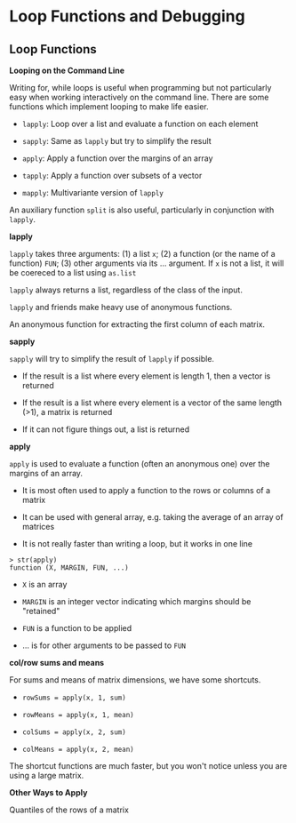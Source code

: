 # Loop Functions and Debugging

## Loop Functions

**Looping on the Command Line**

Writing for, while loops is useful when programming but not particularly easy when working
interactively on the command line. There are some functions which implement looping to make
life easier.

* `lapply`: Loop over a list and evaluate a function on each element

* `sapply`: Same as `lapply` but try to simplify the result

* `apply`: Apply a function over the margins of an array

* `tapply`: Apply a function over subsets of a vector

* `mapply`: Multivariante version of `lapply`

An auxiliary function `split` is also useful, particularly in conjunction with `lapply`.

**lapply**

`lapply` takes three arguments: (1) a list `x`; (2) a function (or the name of a function) `FUN`;
(3) other arguments via its ... argument. If `x` is not a list, it will be coereced to a list using
`as.list`

`lapply` always returns a list, regardless of the class of the input.

`lapply` and friends make heavy use of anonymous functions.

An anonymous function for extracting the first column of each matrix.

**sapply**

`sapply` will try to simplify the result of `lapply` if possible.

* If the result is a list where every element is length 1, then a vector is returned

* If the result is a list where every element is a vector of the same length (>1), a matrix is returned 

* If it can not figure things out, a list is returned

**apply**

`apply` is used to evaluate a function (often an anonymous one) over the margins of an array.

* It is most often used to apply a function to the rows or columns of a matrix

* It can be used with general array, e.g. taking the average of an array of matrices

* It is not really faster than writing a loop, but it works in one line

```
> str(apply)
function (X, MARGIN, FUN, ...)
```

* `X` is an array

* `MARGIN` is an integer vector indicating which margins should be "retained"

* `FUN` is a function to be applied

* ... is for other arguments to be passed to `FUN`

**col/row sums and means**

For sums and means of matrix dimensions, we have some shortcuts.

* `rowSums = apply(x, 1, sum)`

* `rowMeans = apply(x, 1, mean)`

* `colSums = apply(x, 2, sum)`

* `colMeans = apply(x, 2, mean)`

The shortcut functions are much faster, but you won't notice unless you are using a large matrix.

**Other Ways to Apply**

Quantiles of the rows of a matrix





























